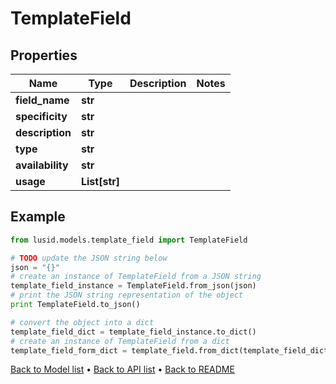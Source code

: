 # TemplateField


## Properties
Name | Type | Description | Notes
------------ | ------------- | ------------- | -------------
**field_name** | **str** |  | 
**specificity** | **str** |  | 
**description** | **str** |  | 
**type** | **str** |  | 
**availability** | **str** |  | 
**usage** | **List[str]** |  | 

## Example

```python
from lusid.models.template_field import TemplateField

# TODO update the JSON string below
json = "{}"
# create an instance of TemplateField from a JSON string
template_field_instance = TemplateField.from_json(json)
# print the JSON string representation of the object
print TemplateField.to_json()

# convert the object into a dict
template_field_dict = template_field_instance.to_dict()
# create an instance of TemplateField from a dict
template_field_form_dict = template_field.from_dict(template_field_dict)
```
[Back to Model list](../README.md#documentation-for-models) &#8226; [Back to API list](../README.md#documentation-for-api-endpoints) &#8226; [Back to README](../README.md)


